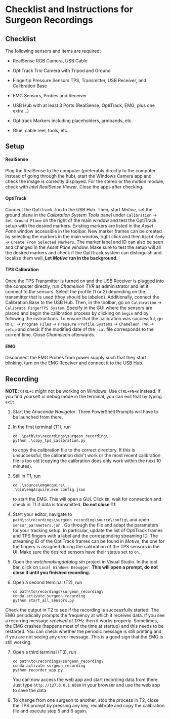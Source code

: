 # Checklist and Instructions for Surgeon Recordings

## Checklist

The following sensors and items are required:

- RealSense RGB Camera, USB Cable

- OptiTrack Trio Camera with Tripod and Ground

- Fingertip Pressure Sensors TPS, Transmitter, USB Receiver, and Calibration Base

- EMG Sensors, Probes and Receiver

- USB Hub with at least 3 Ports (RealSense, OptiTrack, EMG, plus one extra...)

- Optitrack Markers including placeholders, armbands, etc.

- Glue, cable reel, tools, etc...

## Setup

#### RealSense

Plug the RealSense to the computer (preferably directly to the computer instead of going through the hub), start the
Windows Camera app and check the image is correctly displayed. For the stereo or the motion module, check with *Intel
RealSense Viewer*. Close the apps after checking.

#### OptiTrack

Connect the OptiTrack Trio to the USB Hub. Then, start *Motive*, set the ground plane in the *Calibration System Tools*
panel under `Calibration` &rarr; `Set Ground Plane` on the right of the main window and test the OptiTrack setup with
the desired markers. Existing markers are listed in the *Asset Pane* window accessible in the toolbar. New marker frames
can be created by selecting the markers in the main window, right click and then `Rigid Body`
&rarr; `Create From Selected Markers`. The marker label and ID can also be seen and changed in the *Asset Pane* window.
Make sure to test the setup will all the desired markers and check if the OptiTrack system can distinguish and localize
them well. **Let *Motive* run in the background.**

#### TPS Calibration

Once the TPS Transmitter is turned on and the USB Receiver is plugged into the computer directly, run *Chameleon TVR* as
administrator and let it connect to the sensors. Select the profile (1 or 2) depending on the transmitter that is used
(they should be labeled). Additionally, connect the Calibration Base to the USB Hub. Then, in the toolbar, go
on `Calibration` &rarr; `Calibrate FingerTPS System`. Specify in the GUI where the sensors are placed and begin the
calibration process by clicking on `begin` and by following the instructions. To ensure that the calibration was
successful, go to `C:` &rarr; `Program Files` &rarr; `Pressure Profile Systems` &rarr; `Chameleon TVR` &rarr; `setup`
and check if the modified date of the `-cal` file corresponds to the current time. Close *Chameleon* afterwards.

#### EMG

Disconnect the EMG Probes from power supply such that they start blinking, turn on the EMG Receiver and connect it to
the USB Hub.

## Recording

**NOTE**: `CTRL+C` might not be working on Windows. Use `CTRL+FN+B` instead. If you find yourself in debug mode in the
terminal, you can exit that by typing `exit`.

1. Start the *Anaconda Navigator*. Three PowerShell Prompts will have to be launched from there.

2. In the first terminal (T1), run
   ```
   cd .\path\to\recordings\surgeon_recording\
   python .\copy_tps_calibration.py
   ```
   to copy the calibration file to the correct directory. If this is unsuccessful, the calibration didn't work or the
   most recent calibration file is too old (copying the calibration does only work within the next 10 minutes).

3. Still in T1, run
   ```
   cd .\source\emgAcquire\
   .\bin\emgAcquire.exe config.json
   ```
   to start the EMG. This will open a GUI. Click `OK`, wait for connection and check in T1 if data is transmitted. **Do
   not close T1**.

4. Start your editor, navigate to `path\to\recordings\surgeon_recording\source\config\` and open `sensor_parameters.jon`
   . Go through the file and adapt the parameters for your tracking setup. In particular, update the list of OptiTrack
   frames and TPS fingers with a label and the corresponding streaming ID. The streaming ID of the OptiTrack frames can
   be found in *Motive*, the one for the fingers is assigned during the calibration of the TPS sensors in the UI. Make
   sure the desired sensors have their status set to `on`.

5. Open the *watchmakingdatalog.sln* project in Visual Studio. In the tool bar, click on `Local Windows Debugger`.
   **This will open a prompt, do not close it until you finished recording.**


6. Open a second terminal (T2), run
   ```
   cd path\to\recordings\surgeon_recording\
   conda activate surgeon_recording
   python start_all_sensors.py
   ```

Check the output in T2 to see if the recording is successfully started. The EMG periodically prompts the frequency at
which it receives data. If you see a recurring message *received at 17Hz* then it works properly. Sometimes, the EMG
crashes (happens most of the time at startup) and this needs to be restarted. You can check whether the periodic message
is still printing and if you are not seeing any error message. This is a good sign that the EMG is still working.

7. Open a third terminal (T3), run
   ```
   cd path\to\recordings\surgeon_recording\
   conda activate surgeon_recording
   python recorder_app.py
   ```
   You can now access the web app and start recording data from there. Just type `http://127.0.0.1:8080` in your browser
   and use the web app to save the data.

9. To change from one surgeon to another, stop the process in T2, close the TPS prompt by pressing any key, recalibrate
   and copy the calibration file and execute step 5 and 6 again.
   